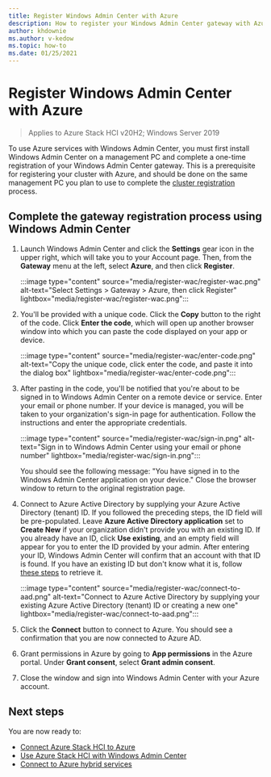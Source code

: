 ```yaml
---
title: Register Windows Admin Center with Azure
description: How to register your Windows Admin Center gateway with Azure.
author: khdownie
ms.author: v-kedow
ms.topic: how-to
ms.date: 01/25/2021
---
```


# Register Windows Admin Center with Azure

> Applies to Azure Stack HCI v20H2; Windows Server 2019

To use Azure services with Windows Admin Center, you must first install Windows Admin Center on a management PC and complete a one-time registration of your Windows Admin Center gateway. This is a prerequisite for registering your cluster with Azure, and should be done on the same management PC you plan to use to complete the [cluster registration](../deploy/register-with-azure.md) process.

## Complete the gateway registration process using Windows Admin Center

1. Launch Windows Admin Center and click the **Settings** gear icon in the upper right, which will take you to your Account page. Then, from the **Gateway** menu at the left, select **Azure**, and then click **Register**.

   :::image type="content" source="media/register-wac/register-wac.png" alt-text="Select Settings > Gateway > Azure, then click Register" lightbox="media/register-wac/register-wac.png":::

2. You'll be provided with a unique code. Click the **Copy** button to the right of the code. Click **Enter the code**, which will open up another browser window into which you can paste the code displayed on your app or device.

   :::image type="content" source="media/register-wac/enter-code.png" alt-text="Copy the unique code, click enter the code, and paste it into the dialog box" lightbox="media/register-wac/enter-code.png":::

3. After pasting in the code, you'll be notified that you're about to be signed in to Windows Admin Center on a remote device or service. Enter your email or phone number. If your device is managed, you will be taken to your organization's sign-in page for authentication. Follow the instructions and enter the appropriate credentials.

   :::image type="content" source="media/register-wac/sign-in.png" alt-text="Sign in to Windows Admin Center using your email or phone number" lightbox="media/register-wac/sign-in.png":::

   You should see the following message: "You have signed in to the Windows Admin Center application on your device." Close the browser window to return to the original registration page.

4. Connect to Azure Active Directory by supplying your Azure Active Directory (tenant) ID. If you followed the preceding steps, the ID field will be pre-populated. Leave **Azure Active Directory application** set to **Create New** if your organization didn't provide you with an existing ID. If you already have an ID, click **Use existing**, and an empty field will appear for you to enter the ID provided by your admin. After entering your ID, Windows Admin Center will confirm that an account with that ID is found. If you have an existing ID but don't know what it is, follow [these steps](/azure/active-directory/develop/howto-create-service-principal-portal#get-values-for-signing-in) to retrieve it.

   :::image type="content" source="media/register-wac/connect-to-aad.png" alt-text="Connect to Azure Active Directory by supplying your existing Azure Active Directory (tenant) ID or creating a new one" lightbox="media/register-wac/connect-to-aad.png":::

5. Click the **Connect** button to connect to Azure. You should see a confirmation that you are now connected to Azure AD.

6. Grant permissions in Azure by going to **App permissions** in the Azure portal. Under **Grant consent**, select **Grant admin consent**.

7. Close the window and sign into Windows Admin Center with your Azure account.

## Next steps

You are now ready to:

- [Connect Azure Stack HCI to Azure](../deploy/register-with-azure.md)
- [Use Azure Stack HCI with Windows Admin Center](../get-started.md)
- [Connect to Azure hybrid services](/windows-server/manage/windows-admin-center/azure/)